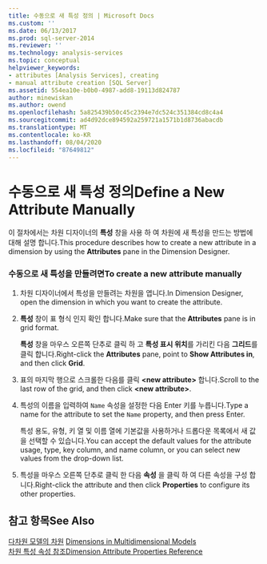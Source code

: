 ```yaml
---
title: 수동으로 새 특성 정의 | Microsoft Docs
ms.custom: ''
ms.date: 06/13/2017
ms.prod: sql-server-2014
ms.reviewer: ''
ms.technology: analysis-services
ms.topic: conceptual
helpviewer_keywords:
- attributes [Analysis Services], creating
- manual attribute creation [SQL Server]
ms.assetid: 554ea10e-b0b0-4987-add8-19113d824787
author: minewiskan
ms.author: owend
ms.openlocfilehash: 5a825439b50c45c2394e7dc524c351384cd8c4a4
ms.sourcegitcommit: ad4d92dce894592a259721a1571b1d8736abacdb
ms.translationtype: MT
ms.contentlocale: ko-KR
ms.lasthandoff: 08/04/2020
ms.locfileid: "87649812"
---
```

# <a name="define-a-new-attribute-manually"></a><span data-ttu-id="041cb-102">수동으로 새 특성 정의</span><span class="sxs-lookup"><span data-stu-id="041cb-102">Define a New Attribute Manually</span></span>
  <span data-ttu-id="041cb-103">이 절차에서는 차원 디자이너의 **특성** 창을 사용 하 여 차원에 새 특성을 만드는 방법에 대해 설명 합니다.</span><span class="sxs-lookup"><span data-stu-id="041cb-103">This procedure describes how to create a new attribute in a dimension by using the **Attributes** pane in the Dimension Designer.</span></span>  
  
### <a name="to-create-a-new-attribute-manually"></a><span data-ttu-id="041cb-104">수동으로 새 특성을 만들려면</span><span class="sxs-lookup"><span data-stu-id="041cb-104">To create a new attribute manually</span></span>  
  
1.  <span data-ttu-id="041cb-105">차원 디자이너에서 특성을 만들려는 차원을 엽니다.</span><span class="sxs-lookup"><span data-stu-id="041cb-105">In Dimension Designer, open the dimension in which you want to create the attribute.</span></span>  
  
2.  <span data-ttu-id="041cb-106">**특성** 창이 표 형식 인지 확인 합니다.</span><span class="sxs-lookup"><span data-stu-id="041cb-106">Make sure that the **Attributes** pane is in grid format.</span></span>  
  
     <span data-ttu-id="041cb-107">**특성** 창을 마우스 오른쪽 단추로 클릭 하 고 **특성 표시 위치**를 가리킨 다음 **그리드**를 클릭 합니다.</span><span class="sxs-lookup"><span data-stu-id="041cb-107">Right-click the **Attributes** pane, point to **Show Attributes in**, and then click **Grid**.</span></span>  
  
3.  <span data-ttu-id="041cb-108">표의 마지막 행으로 스크롤한 다음를 클릭 **\<new attribute>** 합니다.</span><span class="sxs-lookup"><span data-stu-id="041cb-108">Scroll to the last row of the grid, and then click **\<new attribute>**.</span></span>  
  
4.  <span data-ttu-id="041cb-109">특성의 이름을 입력하여 `Name` 속성을 설정한 다음 Enter 키를 누릅니다.</span><span class="sxs-lookup"><span data-stu-id="041cb-109">Type a name for the attribute to set the `Name` property, and then press Enter.</span></span>  
  
     <span data-ttu-id="041cb-110">특성 용도, 유형, 키 열 및 이름 열에 기본값을 사용하거나 드롭다운 목록에서 새 값을 선택할 수 있습니다.</span><span class="sxs-lookup"><span data-stu-id="041cb-110">You can accept the default values for the attribute usage, type, key column, and name column, or you can select new values from the drop-down list.</span></span>  
  
5.  <span data-ttu-id="041cb-111">특성을 마우스 오른쪽 단추로 클릭 한 다음 **속성** 을 클릭 하 여 다른 속성을 구성 합니다.</span><span class="sxs-lookup"><span data-stu-id="041cb-111">Right-click the attribute and then click **Properties** to configure its other properties.</span></span>  
  
## <a name="see-also"></a><span data-ttu-id="041cb-112">참고 항목</span><span class="sxs-lookup"><span data-stu-id="041cb-112">See Also</span></span>  
 <span data-ttu-id="041cb-113">[다차원 모델의 차원](multidimensional-models/dimensions-in-multidimensional-models.md) </span><span class="sxs-lookup"><span data-stu-id="041cb-113">[Dimensions in Multidimensional Models](multidimensional-models/dimensions-in-multidimensional-models.md) </span></span>  
 [<span data-ttu-id="041cb-114">차원 특성 속성 참조</span><span class="sxs-lookup"><span data-stu-id="041cb-114">Dimension Attribute Properties Reference</span></span>](multidimensional-models/dimension-attribute-properties-reference.md)  
  
  
